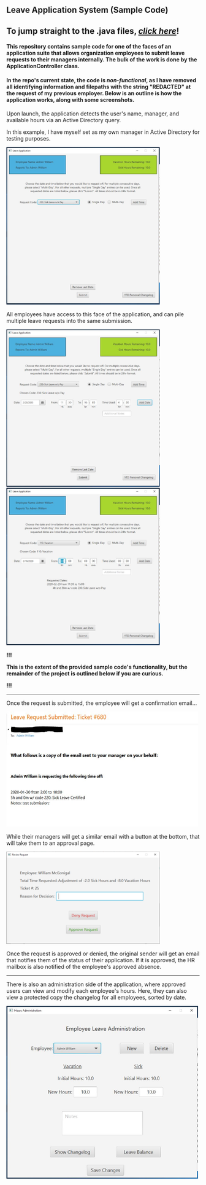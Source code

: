 ## Leave Application System (Sample Code) ##
To jump straight to the .java files, [*click here*](https://github.com/willymcgeejr/LeaveApplicationSample/tree/master/leaveappmaven/src/main/java/willmcg)!
---
#### This repository contains sample code for one of the faces of an application suite that allows organization employees to submit leave requests to their managers internally. The bulk of the work is done by the ApplicationController class.

#### In the repo's current state, the code is *non-functional*, as I have removed all identifying information and filepaths with the string "REDACTED" at the request of my previous employer. Below is an outline is how the application works, along with some screenshots.

Upon launch, the application detects the user's name, manager, and available hours via an Active Directory query.

In this example, I have myself set as my own manager in Active Directory for testing purposes.

<img src="https://github.com/willymcgeejr/LeaveApplicationSample/blob/master/SampleImages/leave1.JPG"  width="400" height="410" />

All employees have access to this face of the application, and can pile multiple leave requests into the same submission.

<img src="https://github.com/willymcgeejr/LeaveApplicationSample/blob/master/SampleImages/leave2.JPG"  width="400" height="410" />

<img src="https://github.com/willymcgeejr/LeaveApplicationSample/blob/master/SampleImages/leave3.JPG"  width="400" height="410" />


**!!!**

**This is the extent of the provided sample code's functionality, but the remainder of the project is outlined below if you are curious.**

**!!!**


---

Once the request is submitted, the employee will get a confirmation email...

<img src="https://github.com/willymcgeejr/LeaveApplicationSample/blob/master/SampleImages/email.JPG"  width="500" height="300" />

While their managers will get a similar email with a button at the bottom, that will take them to an approval page.

<img src="https://github.com/willymcgeejr/LeaveApplicationSample/blob/master/SampleImages/approval.png"  width="400" height="240" />

Once the request is approved or denied, the original sender will get an email that notifies them of the status of their application. If it is approved, the HR mailbox is also notified of the employee's approved absence.

---

There is also an administration side of the application, where approved users can view and modify each employee's hours. 
Here, they can also view a protected copy the changelog for all employees, sorted by date.

<img src="https://github.com/willymcgeejr/LeaveApplicationSample/blob/master/SampleImages/admin.JPG"  width="500" height="450" />
